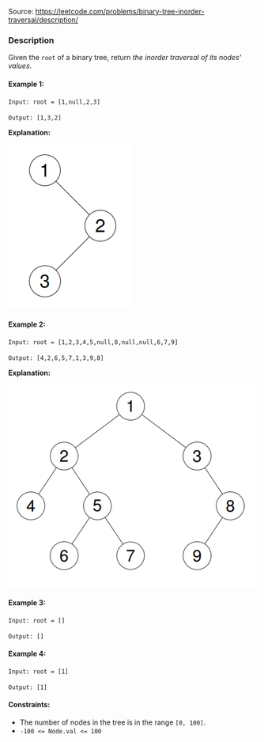 Source: https://leetcode.com/problems/binary-tree-inorder-traversal/description/

### Description

Given the `root` of a binary tree, return *the inorder traversal of its nodes' values*.

#### Example 1:
```
Input: root = [1,null,2,3]

Output: [1,3,2]
```
**Explanation:**

![Example1](./resources/example1.png)

#### Example 2:
```
Input: root = [1,2,3,4,5,null,8,null,null,6,7,9]

Output: [4,2,6,5,7,1,3,9,8]
```
**Explanation:**

![Example1](./resources/example2.png)

#### Example 3:
```
Input: root = []

Output: []
```

#### Example 4:
```
Input: root = [1]

Output: [1]
```

#### Constraints:

* The number of nodes in the tree is in the range `[0, 100]`.
* `-100 <= Node.val <= 100`